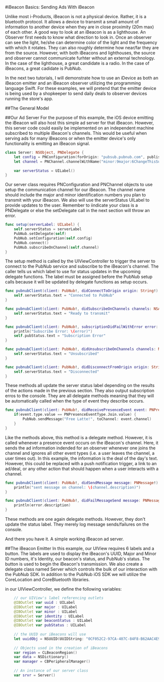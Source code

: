 #iBeacon Basics: Sending Ads With iBeacon


Unlike most i-Products, iBeacon is not a physical device. Rather, it is a bluetooth protocol. It allows a device to transmit a small amount of information to another device when they are in close proximity (20m max) of each other. A good way to look at an iBeacon is as a lighthouse. An Observer first needs to know what direction to look in. Once an observer can see the light, he/she can determine color of the light and the frequency with which it rotates. They can also roughly determine how near/far they are from the source. However, with both iBeacons and lighthouses, the source and observer cannot communicate furhter without an external technology. In the case of the lighthouse, a great candidate is a radio. In the case of iBeacons, a great cadidate is PubNub.

In the next two tutorials, I will demonstrate how to use an iDevice as both an iBeacon emitter and an iBeacon observer utilizing the programming language Swift. For these examples, we will pretend that the emitter device is being used by a shopkeeper to send daily deals to observer devices running the store's app.

##The General Model


##Our Ad Server
For the purpose of this example, the iOS device emitting the iBeacon will also host this simple ad server for that iBeacon. However, this server code could easily be implemented on an independent machine subscribed to multiple iBeacon's channels. This would be useful when serving ads for many iBeacons or when the emitter device's only functionality is emitting an iBeacon signal.

```swift
class Server: NSObject, PNDelegate {
    let config = PNConfiguration(forOrigin: "pubsub.pubnub.com", publishKey: "demo", subscribeKey: "demo", secretKey: nil)
    let channel = PNChannel.channelWithName("minor:9major:6ChangeThisSuffix", shouldObservePresence: true) as PNChannel
    
    var serverStatus = UILabel()
}
```
Our server class requires PNConfiguration and PNChannel objects to use setup the communication channel for our iBeacon. The channel name should include the major and minor identification numbers you plan to transmit with your iBeacon. We also will use the serverStatus UILabel to provide updates to the user. Remember to iindicate your class is a PNDelegate or else the setDelegate call in the next section will throw an error.

```swift
func setup(serverLabel: UILabel) {
	self.serverStatus = serverLabel
	PubNub.setDelegate(self)
	PubNub.setConfiguration(self.config)
	PubNub.connect()
	PubNub.subscribeOnChannel(self.channel)
}
```
The setup method is called by the UIViewController to trigger the server to connect to the PubNub service and subscribe to the iBeacon's channel. The caller tells us which label to use for status updates in the upcoming delegate functions. The label must be assigned before the PubNub setup calls because it will be updated by delegate functions as setup occurs.

```swift
func pubnubClient(client: PubNub!, didConnectToOrigin origin: String!) {
	self.serverStatus.text = "Connected to PubNub"
}

func pubnubClient(client: PubNub!, didSubscribeOnChannels channels: NSArray!) {
	self.serverStatus.text = "Ready to transmit"
}

func pubnubClient(client: PubNub!, subscriptionDidFailWithError error: PNError!){
	println("Subscribe Error: \(error)")
	self.pubStatus.text = "Subscription Error"
}

func pubnubClient(client: PubNub!, didUnsubscribeOnChannels channels: NSArray!) {
	self.serverStatus.text = "Unsubscribed"
}

func pubnubClient(client: PubNub!, didDisconnectFromOrigin origin: String!) {
	self.serverStatus.text = "Disconnected"
}
```
These methods all update the server status label depending on the results of the actions made in the previous section. They also output subscription erros to the console. They are all delegate methods meaning that they will be automatically called when the type of event they describe occurs.

```swift
func pubnubClient(client: PubNub!, didReceivePresenceEvent event: PNPresenceEvent!) {
	if(event.type.value == PNPresenceEventType.Join.value) {
		PubNub.sendMessage("Free Latte!", toChannel: event.channel)
	}
}
```
Like the methods above, this method is a delegate method. However, it is called whenever a presence event occurs on the iBeacon's channel. Here, it sends the ad information indended for an observer whenever one joins the channel and ignores all other event types (i.e. a user leaves the channel, a user times out). In this example, the information is the deal of the day's text. However, this could be replaced with a push notification trigger, a link to an ad/deal, or any other action that should happen when a user interacts with a channel.

```swift
func pubnubClient(client: PubNub!, didSendMessage message: PNMessage!) {
	println("sent message on channel: \(channel.description)")
}

func pubnubClient(client: PubNub!, didFailMessageSend message: PNMessage!, withError error: PNError!) {
	println(error.description)
}
```
These methods are one again delegate methods. However, they don't update the status label. They merely log message sends/failures on the console.

And there you have it. A simple working iBeacon ad server.

##The iBeacon Emitter
In this example, our UIView requires 6 labels and a button. The labels are used to display the iBeacon's UUID, Major and Minor ID numbers, it's Identity, our beacon's status, and PubNub's status. The button is used to begin the iBeacon's transmission. We also create a delegate class named Server which controls the bulk of our interaction with the PubNub SDK. In addition to the PubNub iOS SDK we will utilize the CoreLocation and CoreBluetooth libraries.

in our UIViewController, we define the following variables:
```swift
	// our UIView's label referencing outlets
    @IBOutlet var uuid : UILabel
    @IBOutlet var major : UILabel
    @IBOutlet var minor : UILabel
    @IBOutlet var identity : UILabel
    @IBOutlet var beaconStatus : UILabel
    @IBOutlet var pubStatus : UILabel
    
    // the UUID our iBeacons will use
    let uuidObj = NSUUID(UUIDString: "0CF052C2-97CA-407C-84F8-B62AAC4E9020")
    
    // Objects used in the creation of iBeacons
    var region = CLBeaconRegion()
    var data = NSDictionary()
    var manager = CBPeripheralManager()
    
    // An instance of our server class
    var srvr = Server()
```
